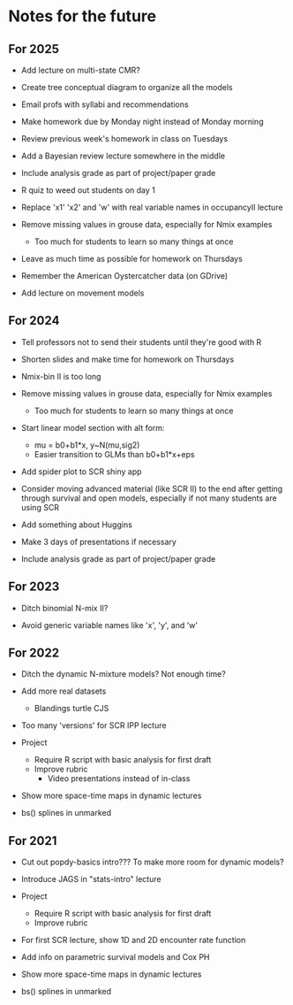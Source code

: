 # Notes for the future

## For 2025

- Add lecture on multi-state CMR?

- Create tree conceptual diagram to organize all the models

- Email profs with syllabi and recommendations

- Make homework due by Monday night instead of Monday morning

- Review previous week's homework in class on Tuesdays

- Add a Bayesian review lecture somewhere in the middle

- Include analysis grade as part of project/paper grade

- R quiz to weed out students on day 1

- Replace 'x1' 'x2' and 'w' with real variable names in occupancyII lecture

- Remove missing values in grouse data, especially for Nmix examples
  * Too much for students to learn so many things at once

- Leave as much time as possible for homework on Thursdays

- Remember the American Oystercatcher data (on GDrive)

- Add lecture on movement models


## For 2024

- Tell professors not to send their students until they're good with R

- Shorten slides and make time for homework on Thursdays

- Nmix-bin II is too long

- Remove missing values in grouse data, especially for Nmix examples
  * Too much for students to learn so many things at once

- Start linear model section with alt form:
  * mu = b0+b1*x, y~N(mu,sig2)
  * Easier transition to GLMs than b0+b1*x+eps

- Add spider plot to SCR shiny app

- Consider moving advanced material (like SCR II) to the end after getting through survival and open models, especially if not many students are using SCR

- Add something about Huggins

- Make 3 days of presentations if necessary

- Include analysis grade as part of project/paper grade



## For 2023

- Ditch binomial N-mix II?

- Avoid generic variable names like 'x', 'y', and 'w'





## For 2022

- Ditch the dynamic N-mixture models? Not enough time?

- Add more real datasets
  * Blandings turtle CJS

- Too many 'versions' for SCR IPP lecture

- Project
  * Require R script with basic analysis for first draft
  * Improve rubric
    + Video presentations instead of in-class

- Show more space-time maps in dynamic lectures

- bs() splines in unmarked


## For 2021

- Cut out popdy-basics intro??? To make more room for dynamic models?

- Introduce JAGS in "stats-intro" lecture

- Project
  * Require R script with basic analysis for first draft
  * Improve rubric

- For first SCR lecture, show 1D and 2D encounter rate function

- Add info on parametric survival models and Cox PH

- Show more space-time maps in dynamic lectures

- bs() splines in unmarked

